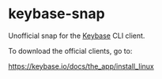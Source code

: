 # keybase-snap

Unofficial snap for the [Keybase](https://keybase.io/) CLI client.

To download the official clients, go to:

https://keybase.io/docs/the_app/install_linux
